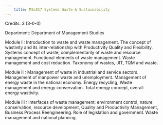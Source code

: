 ```yaml
---
    title: MSL817 Systems Waste & Sustainability
---
```

Credits: 3 (3-0-0)

Department: Department of Management Studies

Module I : Introduction to waste and waste management. The concept of wastivity and its inter-relationship with Productivity Quality and Flexibility. Systems concept of waste, complementarily of waste and resource management. Functional elements of waste management. Waste management and cost reduction. Taxonomy of wastes, JIT, TQM and waste.

Module II : Management of waste in industrial and service sectors. Management of manpower waste and unemployment. Management of energy waste in the national economy. Energy recycling, Waste management and energy conservation. Total energy concept, overall energy wastivity.

Module III : Interfaces of waste management: environment control, nature conservation, resource development, Quality and Productivity Management, Business Process Reengineering. Role of legislation and government. Waste management and national planning.